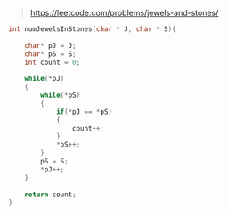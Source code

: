 > https://leetcode.com/problems/jewels-and-stones/

``` c
int numJewelsInStones(char * J, char * S){   
    
    char* pJ = J;
    char* pS = S;
    int count = 0;
    
    while(*pJ)
    {
        while(*pS)
        {
            if(*pJ == *pS)
            {
                count++;
            }
            *pS++;
        }
        pS = S;
        *pJ++;
    }
    
    return count;
}
```